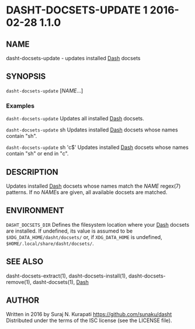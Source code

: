 # DASHT-DOCSETS-UPDATE 1        2016-02-28                            1.1.0

## NAME

dasht-docsets-update - updates installed [Dash] docsets

## SYNOPSIS

`dasht-docsets-update` [*NAME*...]

### Examples

`dasht-docsets-update`
  Updates all installed [Dash] docsets.

`dasht-docsets-update` sh
  Updates installed [Dash] docsets whose names contain "sh".

`dasht-docsets-update` sh 'c$'
  Updates installed [Dash] docsets whose names contain "sh" or end in "c".

## DESCRIPTION

Updates installed [Dash] docsets whose names match the *NAME* regex(7)
patterns.  If no *NAME*s are given, all available docsets are matched.

## ENVIRONMENT

`DASHT_DOCSETS_DIR`
  Defines the filesystem location where your [Dash] docsets are installed.
  If undefined, its value is assumed to be `$XDG_DATA_HOME/dasht/docsets/`
  or, if `XDG_DATA_HOME` is undefined, `$HOME/.local/share/dasht/docsets/`.

## SEE ALSO

dasht-docsets-extract(1), dasht-docsets-install(1), dasht-docsets-remove(1),
dasht-docsets(1), [Dash]

[Dash]: https://kapeli.com/dash

## AUTHOR

Written in 2016 by Suraj N. Kurapati <https://github.com/sunaku/dasht>
Distributed under the terms of the ISC license (see the LICENSE file).
